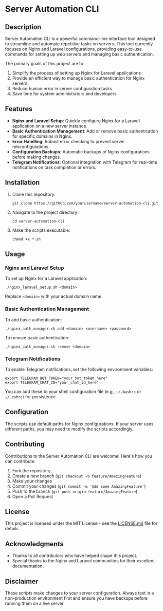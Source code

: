# Server Automation CLI

## Description

Server Automation CLI is a powerful command-line interface tool designed to streamline and automate repetitive tasks on servers. This tool currently focuses on Nginx and Laravel configurations, providing easy-to-use commands for setting up web servers and managing basic authentication.

The primary goals of this project are to:

1. Simplify the process of setting up Nginx for Laravel applications
2. Provide an efficient way to manage basic authentication for Nginx servers
3. Reduce human error in server configuration tasks
4. Save time for system administrators and developers

## Features

- **Nginx and Laravel Setup**: Quickly configure Nginx for a Laravel application on a new server instance.
- **Basic Authentication Management**: Add or remove basic authentication for specific domains in Nginx.
- **Error Handling**: Robust error checking to prevent server misconfigurations.
- **Configuration Backups**: Automatic backups of Nginx configurations before making changes.
- **Telegram Notifications**: Optional integration with Telegram for real-time notifications on task completion or errors.

## Installation

1. Clone this repository:
   ```
   git clone https://github.com/yourusername/server-automation-cli.git
   ```
2. Navigate to the project directory:
   ```
   cd server-automation-cli
   ```
3. Make the scripts executable:
   ```
   chmod +x *.sh
   ```

## Usage

### Nginx and Laravel Setup

To set up Nginx for a Laravel application:

```
./nginx_laravel_setup.sh <domain>
```

Replace `<domain>` with your actual domain name.

### Basic Authentication Management

To add basic authentication:

```
./nginx_auth_manager.sh add <domain> <username> <password>
```

To remove basic authentication:

```
./nginx_auth_manager.sh remove <domain>
```

### Telegram Notifications

To enable Telegram notifications, set the following environment variables:

```
export TELEGRAM_BOT_TOKEN="your_bot_token_here"
export TELEGRAM_CHAT_ID="your_chat_id_here"
```

You can add these to your shell configuration file (e.g., `~/.bashrc` or `~/.zshrc`) for persistence.

## Configuration

The scripts use default paths for Nginx configurations. If your server uses different paths, you may need to modify the scripts accordingly.

## Contributing

Contributions to the Server Automation CLI are welcome! Here's how you can contribute:

1. Fork the repository
2. Create a new branch (`git checkout -b feature/AmazingFeature`)
3. Make your changes
4. Commit your changes (`git commit -m 'Add some AmazingFeature'`)
5. Push to the branch (`git push origin feature/AmazingFeature`)
6. Open a Pull Request

## License

This project is licensed under the MIT License - see the [LICENSE.md](LICENSE.md) file for details.

## Acknowledgments

- Thanks to all contributors who have helped shape this project.
- Special thanks to the Nginx and Laravel communities for their excellent documentation.

## Disclaimer

These scripts make changes to your server configuration. Always test in a non-production environment first and ensure you have backups before running them on a live server.

